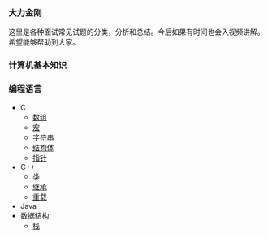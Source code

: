 ### 大力金刚

这里是各种面试常见试题的分类，分析和总结。今后如果有时间也会入视频讲解。希望能够帮助到大家。

### 计算机基本知识


### 编程语言
- C
  - [数组](https://github.com/xfdingustc/OmegaSupreme/blob/master/language/c/Array.md)
  - [宏](https://github.com/xfdingustc/OmegaSupreme/blob/master/language/c/Macro.md)
  - [字符串](https://github.com/xfdingustc/OmegaSupreme/blob/master/language/c/String.md)
  - [结构体](https://github.com/xfdingustc/OmegaSupreme/blob/master/language/c/Struct.md)
  - [指针](https://github.com/xfdingustc/OmegaSupreme/blob/master/language/c/Point.md)
- C++
  - [类](https://github.com/xfdingustc/OmegaSupreme/blob/master/language/cpp/Class.md)
  - [继承](https://github.com/xfdingustc/OmegaSupreme/blob/master/language/cpp/Inherit.md)
  - [重载](https://github.com/xfdingustc/OmegaSupreme/blob/master/language/cpp/Overload.md)
- Java
- 数据结构
  - [栈](https://github.com/xfdingustc/OmegaSupreme/blob/master/datastructure/Stack.md)

